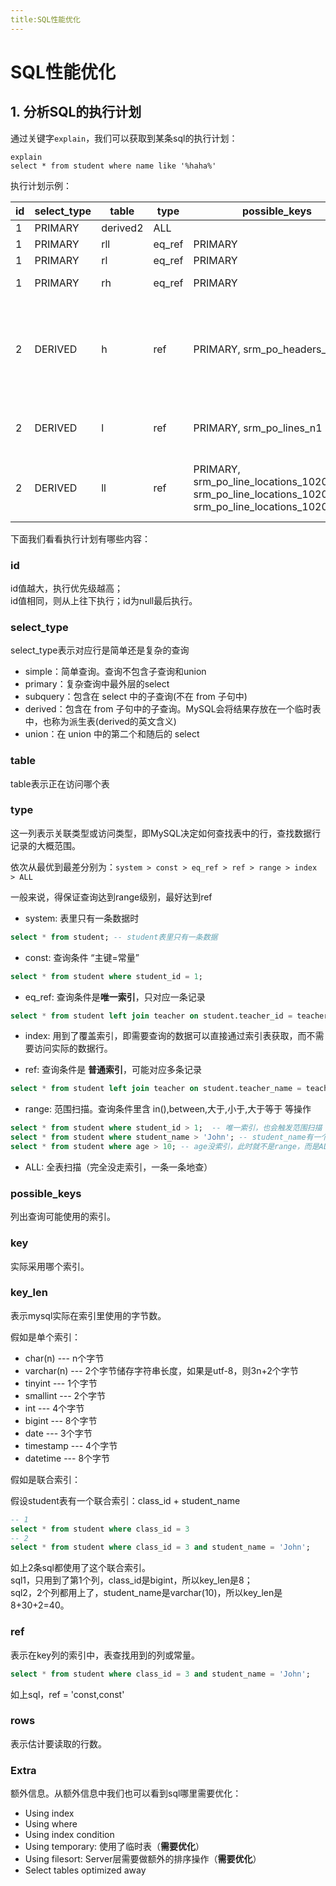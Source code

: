 ```yaml
---
title:SQL性能优化
---
```


# SQL性能优化

## 1. 分析SQL的执行计划

通过关键字```explain```，我们可以获取到某条sql的执行计划：

```
explain
select * from student where name like '%haha%'
```
执行计划示例：

| id  | select_type | table    | type   | possible_keys                                                                                              | key                             | key_len | ref                       | rows | Extra                                                     |
|-----|-------------|----------|--------|------------------------------------------------------------------------------------------------------------|---------------------------------|---------|---------------------------|------|-----------------------------------------------------------|
| 1   | PRIMARY     | derived2 | ALL    |                                                                                                            |                                 | 2934    |                           |      |                                                           |
| 1   | PRIMARY     | rll      | eq_ref | PRIMARY                                                                                                    |                                 | 8       | tmp.LINE_LOCATION_ID      | 1    |                                                           |
| 1   | PRIMARY     | rl       | eq_ref | PRIMARY                                                                                                    |                                 | 8       | srm_price.rll.PO_LINE_ID  | 1    |                                                           | 
| 1   | PRIMARY     | rh       | eq_ref | PRIMARY                                                                                                    |                                 | 8       | srm_price.rl.PO_HEADER_ID | 1    | Using where                                               |
| 2   | DERIVED     | h        | ref    | PRIMARY, srm_po_headers_n1                                                                                 | srm_po_headers_n1               | 42      | const                     | 326  | Using where; Using index; Using temporary; Using filesort |
| 2   | DERIVED     | l        | ref    | PRIMARY, srm_po_lines_n1                                                                                   | srm_po_lines_n1                 | 8       | srm_price.h.PO_HEADER_ID  | 3    | Using where; Using index                                  |
| 2   | DERIVED     | ll       | ref    | PRIMARY, srm_po_line_locations_102000_n3, srm_po_line_locations_102000_n6, srm_po_line_locations_102000_n7 | srm_po_line_locations_102000_n3 | 8       | srm_price.l.PO_LINE_ID    | 3    | Using index condition; Using where                        |



下面我们看看执行计划有哪些内容：
 
### id

id值越大，执行优先级越高；  
id值相同，则从上往下执行；id为null最后执行。  

### select_type

select_type表示对应行是简单还是复杂的查询

* simple：简单查询。查询不包含子查询和union
* primary：复杂查询中最外层的select
* subquery：包含在 select 中的子查询(不在 from 子句中)
* derived：包含在 from 子句中的子查询。MySQL会将结果存放在一个临时表中，也称为派生表(derived的英文含义)
* union：在 union 中的第二个和随后的 select

### table

table表示正在访问哪个表


### type

这一列表示关联类型或访问类型，即MySQL决定如何查找表中的行，查找数据行记录的大概范围。  

依次从最优到最差分别为：```system > const > eq_ref > ref > range > index > ALL  ```

一般来说，得保证查询达到range级别，最好达到ref  

* system: 表里只有一条数据时  
```sql
select * from student; -- student表里只有一条数据
```

* const: 查询条件 “主键=常量”
```sql
select * from student where student_id = 1; 
```

* eq_ref: 查询条件是**唯一索引**，只对应一条记录  
```sql
select * from student left join teacher on student.teacher_id = teacher.teacher_id;
```

* index: 用到了覆盖索引，即需要查询的数据可以直接通过索引表获取，而不需要访问实际的数据行。  

* ref: 查询条件是 **普通索引**，可能对应多条记录  
```sql
select * from student left join teacher on student.teacher_name = teacher.teacher_name;
```

* range: 范围扫描。查询条件里含 in(),between,大于,小于,大于等于 等操作  
```sql
select * from student where student_id > 1;  -- 唯一索引，也会触发范围扫描
select * from student where student_name > 'John'; -- student_name有一个普通索引，此时也是range
select * from student where age > 10; -- age没索引，此时就不是range，而是ALL（全表扫描）
```

* ALL: 全表扫描（完全没走索引，一条一条地查）


### possible_keys

列出查询可能使用的索引。


### key

实际采用哪个索引。


### key_len

表示mysql实际在索引里使用的字节数。

假如是单个索引：  
* char(n) --- n个字节
* varchar(n) --- 2个字节储存字符串长度，如果是utf-8，则3n+2个字节
* tinyint --- 1个字节
* smallint --- 2个字节
* int --- 4个字节
* bigint --- 8个字节
* date --- 3个字节
* timestamp --- 4个字节
* datetime --- 8个字节

假如是联合索引：  

假设student表有一个联合索引：class_id + student_name
```sql
-- 1
select * from student where class_id = 3
-- 2
select * from student where class_id = 3 and student_name = 'John';
```

如上2条sql都使用了这个联合索引。  
sql1，只用到了第1个列，class_id是bigint，所以key_len是8；  
sql2，2个列都用上了，student_name是varchar(10)，所以key_len是8+30+2=40。  


### ref

表示在key列的索引中，表查找用到的列或常量。  
```sql
select * from student where class_id = 3 and student_name = 'John';
```
如上sql，ref = 'const,const'  


### rows

表示估计要读取的行数。  

### Extra 

额外信息。从额外信息中我们也可以看到sql哪里需要优化：  

* Using index
* Using where
* Using index condition
* Using temporary: 使用了临时表（**需要优化**）
* Using filesort: Server层需要做额外的排序操作（**需要优化**）
* Select tables optimized away